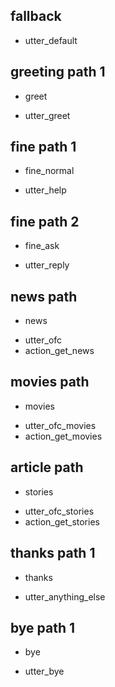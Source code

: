 ## fallback
- utter_default

## greeting path 1
* greet
- utter_greet

## fine path 1
* fine_normal
- utter_help

## fine path 2
* fine_ask
- utter_reply

## news path
* news
- utter_ofc
- action_get_news

## movies path
* movies
- utter_ofc_movies
- action_get_movies

## article path
* stories
- utter_ofc_stories
- action_get_stories


## thanks path 1
* thanks
- utter_anything_else

## bye path 1
* bye
- utter_bye